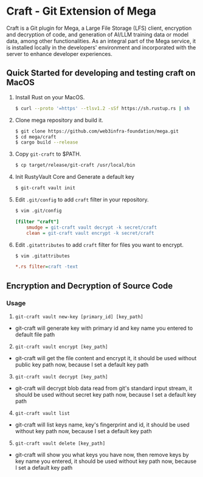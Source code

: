 # Craft - Git Extension of Mega

Craft is a Git plugin for Mega, a Large File Storage (LFS) client, encryption and decryption of code, and generation of AI/LLM training data or model data, among other functionalities. As an integral part of the Mega service, it is installed locally in the developers' environment and incorporated with the server to enhance developer experiences.

## Quick Started for developing and testing craft on MacOS

1. Install Rust on your MacOS.

   ```bash
   $ curl --proto '=https' --tlsv1.2 -sSf https://sh.rustup.rs | sh
   ```

2. Clone mega repository and build it.

   ```bash
   $ git clone https://github.com/web3infra-foundation/mega.git
   $ cd mega/craft
   $ cargo build --release
   ```

3. Copy `git-craft` to $PATH.

   ```bash
   $ cp target/release/git-craft /usr/local/bin
   ```

4. Init RustyVault Core and Generate a default key
   ```bash
   $ git-craft vault init
   ```

5. Edit `.git/config` to add `craft` filter in your repository.

   ```bash
   $ vim .git/config
   ```

   ```ini
   [filter "craft"]
       smudge = git-craft vault decrypt -k secret/craft
       clean = git-craft vault encrypt -k secret/craft
   ```

6. Edit `.gitattributes` to add `craft` filter for files you want to encrypt.

   ```bash
   $ vim .gitattributes
   ```

   ```ini
   *.rs filter=craft -text
   ```

## Encryption and Decryption of Source Code


### Usage

1. `git-craft vault new-key [primary_id] [key_path]`
  - git-craft will generate key with primary id and key name you entered to default file path
2. `git-craft vault encrypt [key_path]`
  - git-craft will get the file content and encrypt it, it should be used without public key path now, because I set a default key path
3. `git-craft vault decrypt [key_path]`
  - git-craft will decrypt blob data read from git's standard input stream, it should be used without secret key path now, because I set a default key path
4. `git-craft vault list`
  - git-craft will list keys name, key's fingerprint and id, it should be used without key path now, because I set a default key path
5. `git-craft vault delete [key_path]`
  - git-craft will show you what keys you have now, then remove keys by key name you entered, it should be used without key path now, because I set a default key path

